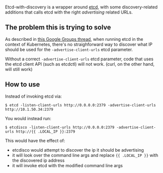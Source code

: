 Etcd-with-discovery is a wrapper around [etcd](https://github.com/coreos/etcd), with some discovery-related additions that calls etcd with the right *advertising* related URLs.

## The problem this is trying to solve

As described in [this Google Groups thread](https://groups.google.com/d/msg/google-containers/rFIFD6Y0_Ew/GeDa8ZuPWd8J), when running etcd in the context of Kubernetes, there's no straighforward way to discover what IP should be used for the `-advertise-client-urls` etcd parameter.

Without a correct `-advertise-client-urls` etcd parameter, code that uses the etcd client API (such as etcdctl) will not work.  (curl, on the other hand, will still work)

## How to use

Instead of invoking etcd via:

```
$ etcd -listen-client-urls http://0.0.0.0:2379 -advertise-client-urls http://10.1.50.34:2379
```

You would instead run:

```
$ etcdisco -listen-client-urls http://0.0.0.0:2379 -advertise-client-urls http://{{ .LOCAL_IP }}:2379
```

This would have the effect of:

* etcdisco would attempt to discover the ip it should be advertising
* it will look over the command line args and replace `{{ .LOCAL_IP }}` with the discovered ip address
* it will invoke etcd with the modified command line args



